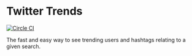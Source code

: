 # Twitter Trends

[![Circle CI](https://circleci.com/gh/matthewjamesr/twitter-trends.svg?style=shield)](https://circleci.com/gh/matthewjamesr/twitter-trends)

The fast and easy way to see trending users and hashtags relating to a given search.
